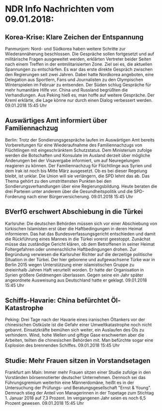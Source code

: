 # NDR Info Nachrichten vom 09.01.2018:


## Korea-Krise: Klare Zeichen der Entspannung
Panmunjom:		Nord- und Südkorea haben weitere Schritte zur Wiederannäherung beschlossen. Die Gespräche sollen fortgesetzt und auf militärische Fragen ausgeweitet werden, erklärten Vertreter beider Seiten nach einem Treffen in der entmilitarisierten Zone. Ziel sei es, die aktuellen Spannungen zu entschärfen. Es war das erste direkte Gespräch zwischen den Regierungen seit zwei Jahren. Dabei hatte Nordkorea angeboten, eine Delegation aus Sportlern, Fans und Journalisten zu den Olympischen Winterspielen im Februar zu entsenden. Der Süden schlug Gespräche für mehr humanitäre Hilfe vor. China und Russland begrüßten die Verhandlungen. Aus Peking hieß es, man hoffe auf weitere Gespräche. Der Kreml erklärte, die Lage könne nur durch einen Dialog verbessert werden. 09.01.2018 15:45 Uhr 

## Auswärtiges Amt informiert über Familiennachzug
Berlin: Trotz der Sondierungsgespräche laufen im Auswärtigen Amt bereits Vorbereitungen für eine Wiederaufnahme des Familiennachzugs von Flüchtlingen mit eingeschränktem Schutzstatus. Dem Ministerium zufolge werden die Botschaften und Konsulate im Ausland derzeit über mögliche Änderungen bei der Visavergabe informiert, um auf Neuregelungen reagieren zu können. Der Familiennachzug für Flüchtlinge aus Syrien und dem Irak ist noch bis Mitte März ausgesetzt. Ob es bei dieser Regelung bleibt, ist unklar. Die Union will sie verlängern, die SPD lehnt das ab. Das Thema gehört zu den umstrittensten Punkten bei den Sondierungsverhandlungen über eine Regierungsbildung. Heute beraten die drei Parteien unter anderem über die Gesundheitspolitik und die SPD-Forderung nach einer Bürgerversicherung. 09.01.2018 15:45 Uhr 

## BVerfG erschwert Abschiebung in die Türkei
Karlsruhe: Die deutschen Behörden müssen sich vor einer Abschiebung von türkischen Islamisten erst über die Haftbedingungen in deren Heimat informieren. Das hat das Bundesverfassungsgericht entschieden und damit die Rückführung eines Mannes in die Türkei vorerst geestoppt. Zunächst müsse das zuständige Gericht klären, ob dem Betroffenen in seiner Heimat Foltergefahren oder unmenschliche Haftbedingungen drohen. Zur Begründung verwiesen die Karlsruher Richter auf die derzeitige politische Situation in der Türkei. Der hier geborene und aufgewachsene Türke war in Berlin 2015 wegen Unterstützung einer islamistischen Gruppe zu dreieinhalb Jahren Haft verurteilt worden. Er hatte der Organisation in Syrien größere Geldmengen überlassen. Gegen seine ein Jahr später angeordnete Ausweisung aus Deutschland hatte er geklagt. 09.01.2018 15:45 Uhr 

## Schiffs-Havarie: China befürchtet Öl-Katastrophe
Peking:      Drei Tage nach der Havarie eines iranischen Öltankers vor der chinesischen Ostküste ist die Gefahr einer Umweltkatastrophe noch nicht gebannt. Einsatzkräfte bemühen sich weiter, ein Auslaufen des Öls zu verhindern. Wind, hohe Wellen und giftige Gase erschwerten aber die Arbeiten, teilten die chinesischen Behörden mit. Man befürchte sogar eine Explosion des brennenden Schiffes. 09.01.2018 15:45 Uhr 

## Studie: Mehr Frauen sitzen in Vorstandsetagen
Frankfurt am Main: Immer mehr Frauen sitzen einer Studie zufolge in den Vorständen börsennotierter deutscher Unternehmen. Dennoch sei das Führungsgremium weiterhin eine Männerdomäne, heißt es in der Untersuchung der Prüfungs- und Beratungsgesellschaft "Ernst & Young". Demnach stieg der Anteil von Managerinnen in der Topetage zum Stichtag 1. Januar 2018 auf 7,3 Prozent. Im vergangenen Jahr seien es noch 6,5 Prozent gewesen. 09.01.2018 15:45 Uhr 
